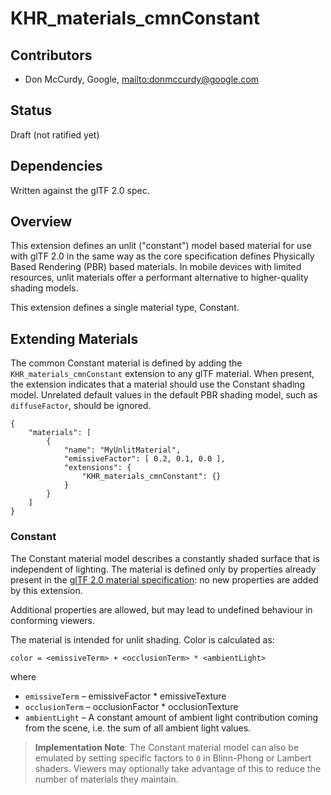 # KHR\_materials\_cmnConstant

## Contributors

* Don McCurdy, Google, <mailto:donmccurdy@google.com>

## Status

Draft (not ratified yet)

## Dependencies

Written against the glTF 2.0 spec.

## Overview

This extension defines an unlit ("constant") model based material for use with glTF 2.0 in the same way as the core specification defines Physically Based Rendering (PBR) based materials. In mobile devices with limited resources, unlit materials offer a performant alternative to higher-quality shading models.

This extension defines a single material type, Constant.

## Extending Materials

The common Constant material is defined by adding the `KHR_materials_cmnConstant` extension to any glTF material. When present, the extension indicates that a material should use the Constant shading model. Unrelated default values in the default PBR shading model, such as `diffuseFactor`, should be ignored.

```
{
    "materials": [
        {
            "name": "MyUnlitMaterial",
            "emissiveFactor": [ 0.2, 0.1, 0.0 ],
            "extensions": {
                "KHR_materials_cmnConstant": {}
            }
        }
    ]
}
```

### Constant

The Constant material model describes a constantly shaded surface that is independent of lighting. The material is defined only by properties already
present in the [glTF 2.0 material specification](https://github.com/KhronosGroup/glTF/tree/master/specification/2.0#material): no new properties are added by this extension.

Additional properties are allowed, but may lead to undefined behaviour in conforming viewers.

The material is intended for unlit shading. Color is calculated as:

```
color = <emissiveTerm> + <occlusionTerm> * <ambientLight>
```

where

* `emissiveTerm` – emissiveFactor * emissiveTexture
* `occlusionTerm` – occlusionFactor * occlusionTexture
* `ambientLight` – A constant amount of ambient light contribution coming from the scene, i.e. the sum of all ambient light values.

> **Implementation Note**: The Constant material model can also be emulated by setting specific factors to `0` in Blinn-Phong or Lambert shaders. Viewers may optionally take advantage of this to reduce the number of materials they maintain.
